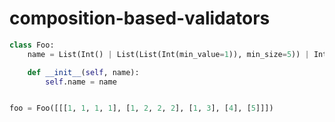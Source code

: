 # composition-based-validators

```python
class Foo:
    name = List(Int() | List(List(Int(min_value=1)), min_size=5)) | Int(max_value=10)

    def __init__(self, name):
        self.name = name


foo = Foo([[[1, 1, 1, 1], [1, 2, 2, 2], [1, 3], [4], [5]]])
```
